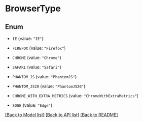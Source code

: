# BrowserType

## Enum


* `IE` (value: `"IE"`)

* `FIREFOX` (value: `"Firefox"`)

* `CHROME` (value: `"Chrome"`)

* `SAFARI` (value: `"Safari"`)

* `PHANTOM_JS` (value: `"PhantomJS"`)

* `PHANTOM_JS20` (value: `"PhantomJS20"`)

* `CHROME_WITH_EXTRA_METRICS` (value: `"ChromeWithExtraMetrics"`)

* `EDGE` (value: `"Edge"`)


[[Back to Model list]](../README.md#documentation-for-models) [[Back to API list]](../README.md#documentation-for-api-endpoints) [[Back to README]](../README.md)


